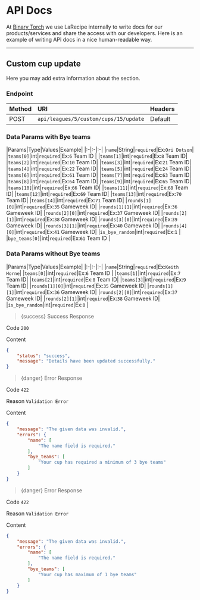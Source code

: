 # API Docs

At [Binary Torch](https://binarytorch.com.my/) we use LaRecipe internally to write docs for our products/services and share the access with our developers. Here is an example of writing API docs in a nice human-readable way.

---

<a name=""></a>
## Custom cup update

Here you may add extra information about the section.

### Endpoint

|Method|URI|Headers|
|:-|:-|:-|
|POST|`api/leagues/5/custom/cups/15/update`|Default|

### Data Params with Bye teams


|Params|Type|Values|Example|
|:-|:-|:-|
|`name`|String|`required`|Ex:`Ori Dotson`|
|`teams[0]`|int|`required`|Ex:`6` Team ID |
|`teams[1]`|int|`required`|Ex:`8` Team ID|
|`teams[2]`|int|`required`|Ex:`10` Team ID|
|`teams[3]`|int|`required`|Ex:`21` Team ID|
|`teams[4]`|int|`required`|Ex:`22` Team ID|
|`teams[5]`|int|`required`|Ex:`24` Team ID|
|`teams[6]`|int|`required`|Ex:`61` Team ID|
|`teams[7]`|int|`required`|Ex:`63` Team ID|
|`teams[8]`|int|`required`|Ex:`64` Team ID|
|`teams[9]`|int|`required`|Ex:`65` Team ID|
|`teams[10]`|int|`required`|Ex:`66` Team ID|
|`teams[11]`|int|`required`|Ex:`68` Team ID|
|`teams[12]`|int|`required`|Ex:`69` Team ID|
|`teams[13]`|int|`required`|Ex:`70` Team ID|
|`teams[14]`|int|`required`|Ex:`71` Team ID|
|`rounds[1][0]`|int|`required`|Ex:`35` Gameweek ID|
|`rounds[1][1]`|int|`required`|Ex:`36` Gameweek ID|
|`rounds[2][0]`|int|`required`|Ex:`37` Gameweek ID|
|`rounds[2][1]`|int|`required`|Ex:`38` Gameweek ID|
|`rounds[3][0]`|int|`required`|Ex:`39` Gameweek ID|
|`rounds[3][1]`|int|`required`|Ex:`40` Gameweek ID|
|`rounds[4][0]`|int|`required`|Ex:`41` Gameweek ID|
|`is_bye_random`|int|`required`|Ex:`1` |
|`bye_teams[0]`|int|`required`|Ex:`61` Team ID |

### Data Params without Bye teams


|Params|Type|Values|Example|
|:-|:-|:-|
|`name`|String|`required`|Ex:`Keith Horne`|
|`teams[0]`|int|`required`|Ex:`6` Team ID |
|`teams[1]`|int|`required`|Ex:`7` Team ID|
|`teams[2]`|int|`required`|Ex:`8` Team ID|
|`teams[3]`|int|`required`|Ex:`9` Team ID|
|`rounds[1][0]`|int|`required`|Ex:`35` Gameweek ID|
|`rounds[1][1]`|int|`required`|Ex:`36` Gameweek ID|
|`rounds[2][0]`|int|`required`|Ex:`37` Gameweek ID|
|`rounds[2][1]`|int|`required`|Ex:`38` Gameweek ID|
|`is_bye_random`|int|`required`|Ex:`0` |


> {success} Success Response

Code `200`

Content

```json
{
    "status": "success",
    "message": "Details have been updated successfully."
}
```

> {danger} Error Response

Code `422`

Reason `Validation Error`

Content

```json
{
    "message": "The given data was invalid.",
    "errors": {
        "name": [
            "The name field is required."
        ],
        "bye_teams": [
            "Your cup has required a minimum of 3 bye teams"
        ]
    }
}
```

> {danger} Error Response

Code `422`

Reason `Validation Error`

Content

```json
{
    "message": "The given data was invalid.",
    "errors": {
        "name": [
            "The name field is required."
        ],
        "bye_teams": [
            "Your cup has maximum of 1 bye teams"
        ]
    }
}
```
